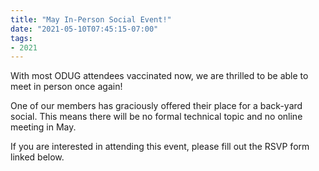 ```yaml
---
title: "May In-Person Social Event!"
date: "2021-05-10T07:45:15-07:00"
tags:
- 2021
---
```


<p>With most ODUG attendees&nbsp;vaccinated now, we are thrilled to be able to meet in person once again!</p>

<p>One of our members has graciously offered their place for a back-yard social. This means there will be no formal technical topic and no online meeting in May.</p>

<p>If you are interested in attending this event, please fill out the RSVP form linked below.</p>
